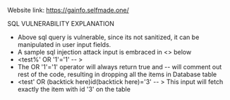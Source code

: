 Website link: https://gainfo.selfmade.one/

SQL VULNERABILITY EXPLANATION
 * Above sql query is vulnerable, since its not sanitized, it can be manipulated in user input fields.
 * A sample sql injection attack input is embraced in <> below 
 * <test%' OR '1'='1' -- >
 * The OR '1'='1' operator will always return true and -- will comment out rest of the code, resulting in dropping all the items in Database table
 * <test' OR (backtick here)id(backtick here)='3' -- > This input will fetch exactly the item with id '3' on the table
